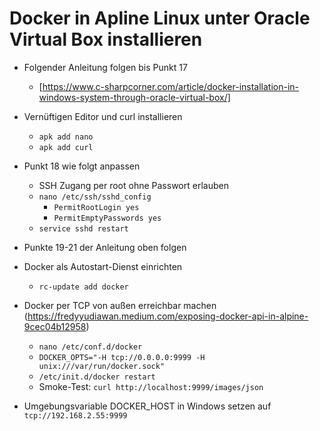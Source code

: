 # Docker in Apline Linux unter Oracle Virtual Box installieren

* Folgender Anleitung folgen bis Punkt 17
  * [https://www.c-sharpcorner.com/article/docker-installation-in-windows-system-through-oracle-virtual-box/]

* Vernüftigen Editor und curl installieren
  * `apk add nano`
  * `apk add curl`

* Punkt 18 wie folgt anpassen
  * SSH Zugang per root ohne Passwort erlauben
  * `nano /etc/ssh/sshd_config`
    * `PermitRootLogin yes`
    * `PermitEmptyPasswords yes`
  * `service sshd restart`

* Punkte 19-21 der Anleitung oben folgen

* Docker als Autostart-Dienst einrichten
  * `rc-update add docker`

* Docker per TCP von außen erreichbar machen (https://fredyyudiawan.medium.com/exposing-docker-api-in-alpine-9cec04b12958)
  * `nano /etc/conf.d/docker`
  * `DOCKER_OPTS="-H tcp://0.0.0.0:9999 -H unix:///var/run/docker.sock"`
  * `/etc/init.d/docker restart`
  * Smoke-Test: `curl http://localhost:9999/images/json`

* Umgebungsvariable DOCKER_HOST in Windows setzen auf `tcp://192.168.2.55:9999`
